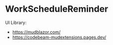 # WorkScheduleReminder

UI Library:
- https://mudblazor.com/
- https://codebeam-mudextensions.pages.dev/


